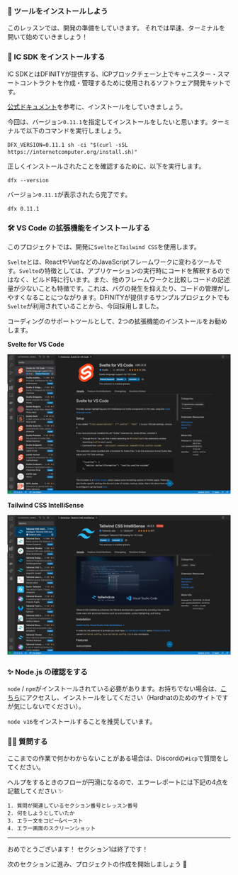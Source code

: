 ### 🤖 ツールをインストールしよう

このレッスンでは、開発の準備をしていきます。
それでは早速、ターミナルを開いて始めていきましょう！

### 🦄 IC SDK をインストールする

IC SDKとはDFINITYが提供する、ICPブロックチェーン上でキャニスター・スマートコントラクトを作成・管理するために使用されるソフトウェア開発キットです。

[公式ドキュメント](https://internetcomputer.org/docs/current/developer-docs/setup/install/)を参考に、インストールをしていきましょう。

今回は、バージョン`0.11.1`を指定してインストールをしたいと思います。ターミナルで以下のコマンドを実行しましょう。

```
DFX_VERSION=0.11.1 sh -ci "$(curl -sSL https://internetcomputer.org/install.sh)"
```

正しくインストールされたことを確認するために、以下を実行します。

```
dfx --version
```

バージョン`0.11.1`が表示されたら完了です。

```
dfx 0.11.1
```

### 🛠 VS Code の拡張機能をインストールする

このプロジェクトでは、開発に`Svelte`と`Tailwind CSS`を使用します。

`Svelte`とは、ReactやVueなどのJavaScriptフレームワークに変わるツールです。`Svelte`の特徴としては、アプリケーションの実行時にコードを解釈するのではなく、ビルド時に行います。また、他のフレームワークと比較しコードの記述量が少ないことも特徴です。これは、バグの発生を抑えたり、コードの管理がしやすくなることにつながります。DFINITYが提供するサンプルプロジェクトでも`Svelte`が利用されていることから、今回採用しました。

コーディングのサポートツールとして、2つの拡張機能のインストールをお勧めします。

**Svelte for VS Code**

![](1_2_1.png)

**Tailwind CSS IntelliSense**

![](1_2_2.png)

### ✨ Node.js の確認をする

`node` / `npm`がインストールされている必要があります。お持ちでない場合は、[こちら](https://hardhat.org/tutorial/setting-up-the-environment.html)にアクセスし、インストールをしてください（Hardhatのためのサイトですが気にしないでください）。

`node v16`をインストールすることを推奨しています。

### 🙋‍♂️ 質問する

ここまでの作業で何かわからないことがある場合は、Discordの`#icp`で質問をしてください。

ヘルプをするときのフローが円滑になるので、エラーレポートには下記の4点を記載してください ✨

```
1. 質問が関連しているセクション番号とレッスン番号
2. 何をしようとしていたか
3. エラー文をコピー&ペースト
4. エラー画面のスクリーンショット
```

---

おめでとうございます！ セクション1は終了です！

次のセクションに進み、プロジェクトの作成を開始しましょう 🚀
